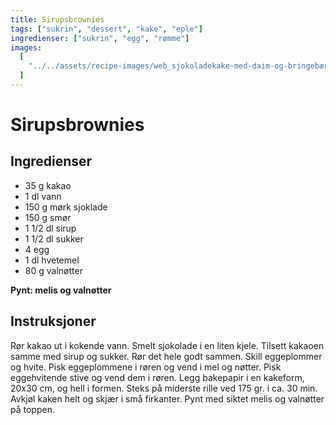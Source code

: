 ```yaml
---
title: Sirupsbrownies
tags: ["sukrin", "dessert", "kake", "eple"]
ingredienser: ["sukrin", "egg", "rømme"]
images:
  [
    "../../assets/recipe-images/web_sjokoladekake-med-daim-og-bringebær-sirupsbrownies.jpg",
  ]
---
```


# Sirupsbrownies

## Ingredienser

- 35 g kakao
- 1 dl vann
- 150 g mørk sjoklade
- 150 g smør
- 1 1/2 dl sirup
- 1 1/2 dl sukker
- 4 egg
- 1 dl hvetemel
- 80 g valnøtter

**Pynt: melis og valnøtter**

## Instruksjoner

Rør kakao ut i kokende vann. Smelt sjokolade i en liten kjele. Tilsett kakaoen samme med sirup og sukker. Rør det hele godt sammen. Skill eggeplommer og hvite. Pisk eggeplommene i røren og vend i mel og nøtter. Pisk eggehvitende stive og vend dem i røren. Legg bakepapir i en kakeform, 20x30 cm, og hell i formen. Steks på miderste rille ved 175 gr. i ca. 30 min. Avkjøl kaken helt og skjær i små firkanter. Pynt med siktet melis og valnøtter på toppen.
